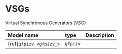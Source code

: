# VSGs

Virtual Synchronous Generators (VSG)

| Model name                  | type       | Description                                      |
| :-----------------          | :--------  | :------------------------------------------------|
|{ref}`gfpizv <gfpizv_>`      | ``gfpizv`` |                                                  |


 

